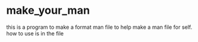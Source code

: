 # make_your_man
this is a program to make a format man file to help make a man file for self.
how to use is in the file
